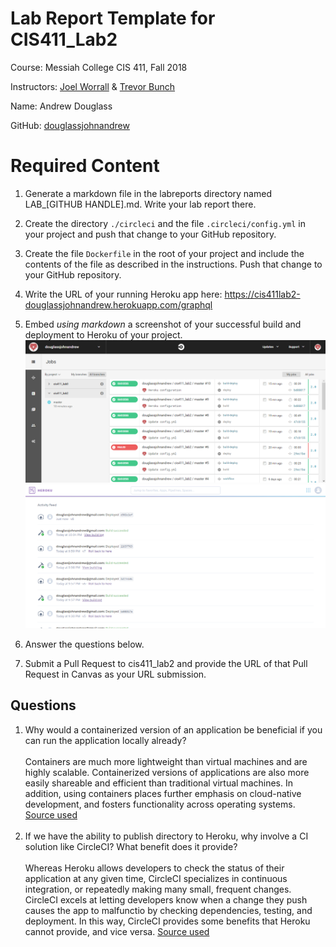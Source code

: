 # Lab Report Template for CIS411_Lab2
Course: Messiah College CIS 411, Fall 2018

Instructors: [Joel Worrall](https://github.com/tangollama) & [Trevor Bunch](https://github.com/trevordbunch)

Name: Andrew Douglass

GitHub: [douglassjohnandrew](https://github.com/douglassjohnandrew)

# Required Content

1. Generate a markdown file in the labreports directory named LAB_[GITHUB HANDLE].md. Write your lab report there.
2. Create the directory ```./circleci``` and the file ```.circleci/config.yml``` in your project and push that change to your GitHub repository.
3. Create the file ```Dockerfile``` in the root of your project and include the contents of the file as described in the instructions. Push that change to your GitHub repository.
4. Write the URL of your running Heroku app here: https://cis411lab2-douglassjohnandrew.herokuapp.com/graphql
5. Embed _using markdown_ a screenshot of your successful build and deployment to Heroku of your project.
![CircleCI](/screenshots/CircleCI_success.png?raw=true)
![Heroku](/screenshots/Heroku_success.png?raw=true)

6. Answer the questions below.
7. Submit a Pull Request to cis411_lab2 and provide the URL of that Pull Request in Canvas as your URL submission.

## Questions
1. Why would a containerized version of an application be beneficial if you can run the application locally already?<br/></br>
Containers are much more lightweight than virtual machines and are highly scalable. Containerized versions of applications are also more easily shareable and efficient than traditional virtual machines. In addition, using containers places further emphasis on cloud-native development, and fosters functionality across operating systems. [Source used](http://www.monitis.com/blog/top-5-benefits-of-containerization/)<br/><br/>
2. If we have the ability to publish directory to Heroku, why involve a CI solution like CircleCI? What benefit does it provide?<br/><br/>
Whereas Heroku allows developers to check the status of their application at any given time, CircleCI specializes in continuous integration, or repeatedly making many small, frequent changes. CircleCI excels at letting developers know when a change they push causes the app to malfunctio by checking dependencies, testing, and deployment. In this way, CircleCI provides some benefits that Heroku cannot provide, and vice versa. [Source used](https://circleci.com/blog/what-is-continuous-integration/)
